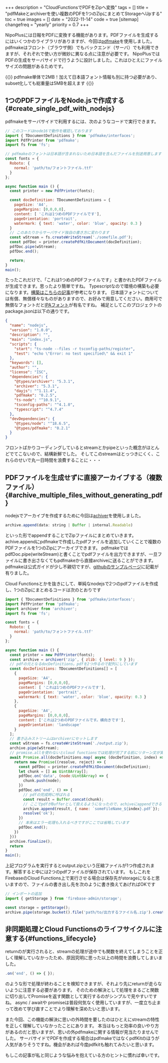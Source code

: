 +++
description = "CloudFunctionsでPDFをZipへ変換"
tags = []
title = "pdfMakeとarchiverを使い複数のPDFを1つのZipにまとめてStorageへUpする"
toc = true
images = []
date = "2022-11-14"
code = true
[sitemap]
  changefreq = "yearly"
  priority = 0.7
+++

NipoPlusには日報をPDFに変換する機能があります。PDFファイルを生成するにはいくつかのライブラリがありますが、今回は[pdfmake](http://pdfmake.org/)を使用しました。
pdfmakeはフロント（ブラウザ側）でもバックエンド（サーバ）でも利用できますが、それぞれで使い方が微妙に異なる点に注意が必要です。
NipoPlusではPDFの生成をサーバサイドで行うように設計しました。これはひとえにファイルサイズの問題があるためです。

{{<alice pos="right" icon="here">}}
pdfmake単体で2MB！加えて日本語フォント情報も別に持つ必要があり、subset化しても総重量は5MBを超えます
{{</alice>}}

## 1つのPDFファイルをNode.jsで作成する{#create_single_pdf_with_nodejs}

pdfmakeをサーバサイドで利用するには、次のようなコードで実行できます。

```javascript
// このコードはnode16で動作を確認しております
import { TDocumentDefinitions } from 'pdfmake/interfaces';
import PdfPrinter from 'pdfmake';
import fs from 'fs';

// pdfmakeのフォントは日本語が含まれないため日本語を含んだファイルを別途用意します
const fonts = {
  Roboto: {
    normal: 'path/to/フォントファイル.ttf'
  }
};

async function main () {
  const printer = new PdfPrinter(fonts);

  const docDefinition: TDocumentDefinitions = {
    pageSize: 'A4',
    pageMargins: [0,0,0,0],
    content: [ 'これは1つめのPDFファイルです'],
    pageOrientation: 'portrait',
    watermark: { text: 'water', color: 'blue', opacity: 0.3 }
  }
  // このあたりからサーバサイド独自の書き方に変わります
  const wStream = fs.createWriteStream('./somefile.pdf');
  const pdfDoc = printer.createPdfKitDocument(docDefinition);
  pdfDoc.pipe(wStream);
  pdfDoc.end();

  return;
}
main();
```

たったこれだけで、「これは1つめのPDFファイルです」と書かれたPDFファイルが生成できます。思ったより簡単ですね。
Typescriptなので環境の構築も必要になります。[構築はこちらの記事](https://qiita.com/notakaos/items/3bbd2293e2ff286d9f49)が参考になります。
日本語フォントについては有償、無償様々なものがありますので、お好みで用意してください。商用可で無償なフォントだと[IPAフォント](https://moji.or.jp/ipafont/license/)が有名ですね。
補足としてこのプロジェクトのpackage.jsonは以下の通りです。

```json
{
  "name": "nodejs",
  "version": "1.0.0",
  "description": "",
  "main": "index.js",
  "scripts": {
    "start": "ts-node --files -r tsconfig-paths/register",
    "test": "echo \"Error: no test specified\" && exit 1"
  },
  "keywords": [],
  "author": "",
  "license": "ISC",
  "dependencies": {
    "@types/archiver": "5.3.1",
    "archiver": "5.3.1",
    "dayjs": "^1.11.4",
    "pdfmake": "0.2.5",
    "ts-node": "^10.9.1",
    "tsconfig-paths": "^4.1.0",
    "typescript": "^4.7.4"
  },
  "devDependencies": {
    "@types/node": "^18.6.5",
    "@types/pdfmake": "0.2.1"
  }
}
```

フロントばかりコーディングしているとstreamとかpipeといった概念がほとんどでてこないので、結構新鮮でした。
そしてこのstreamはとっつきにくく、これらのせいで丸一日時間を浪費することに・・・

## PDFファイルを生成せずに直接アーカイブする（複数ファイル）{#archive_multiple_files_without_generating_pdf}

nodejsでアーカイブを作成するために今回は[achiver](https://github.com/archiverjs/node-archiver)を使用しました。

```javascript
archive.append(data: string | Buffer | internal.Readable)
```

といった形でappendすることでZipファイルにまとめていきます。
achive.appendにpdfmakeで作成したpdfファイルを追加していくことで複数のPDFファイルを1つのZipにアーカイブできます。
pdfmakeでは pdfDoc.pipe(writeStream)と書くことでpdfファイルを出力できますが、一旦ファイルに書き出さなくてもpdfmakeから直接archiveに送ることができます。
pdfmakeは公式ガイドが少し不親切ですが、[githubのサンプルページ](https://github.com/bpampuch/pdfmake/blob/0.1/dev-playground/server.js)に記載が有りました。

Cloud Functionsとかを抜きにして、単純なnodejsで2つのpdfファイルを作成し、1つのZipにまとめるコードは次のとおりです

```javascript
import { TDocumentDefinitions } from 'pdfmake/interfaces';
import PdfPrinter from 'pdfmake';
import archiver from 'archiver';
import fs from 'fs';

const fonts = {
  Roboto: {
    normal: 'path/to/フォントファイル.ttf'
  }
};

async function main () {
  const printer = new PdfPrinter(fonts);
  const archive = archiver('zip', { zlib: { level: 9 } });
  // pdfの元となるdocDefinitions。pdfを2つ作るので配列にしています
  const docDefinitions: TDocumentDefinitions[] = [
    {
      pageSize: 'A4',
      pageMargins: [0,0,0,0],
      content: [ 'これは1つめのPDFファイルです'],
      pageOrientation: 'portrait',
      watermark: { text: 'water', color: 'blue', opacity: 0.3 }
    },
    {
      pageSize: 'A4',
      pageMargins: [0,0,0,0],
      content: ['これは2つめのPDFファイルです。横向きです'],
      pageOrientation: 'landscape'
    }
  ];
  // 書き込みストリームはarchiverにセットします
  const wStream = fs.createWriteStream('./output.zip');
  archive.pipe(wStream);
  // promise.allを使わないとcloud functionsでは処理が完了する前にリターン文が実行されて正しく処理されませんでした。
  await Promise.all(docDefinitions.map( async (docDefinition, index) => {
    return new Promise((resolve, reject) => {
      const pdfDoc = printer.createPdfKitDocument(docDefinition);
      let chunk = [] as Uint8Array[];
      pdfDoc.on('data', (node:Uint8Array) => {
        chunk.push(node);
      })
      pdfDoc.on('end', () => {
        // pdfの完成時に呼ばれる
        const result = Buffer.concat(chunk);
        // ここでpdfがBufferとして扱えるようになったので、achiveにappendできる
        archive.append(result, { name: `someFileName_${index}.pdf`});
        resolve('ok');
      })
      // 本来はエラー処理も入れるべきですがここでは省略しています
      pdfDoc.end();
    })
  }))
  archive.finalize();
  return
}
main();
```

上記プログラムを実行するとoutput.zipという圧縮ファイルが1つ作成されます。解答すると中には2つのpdfファイルが保存されています。
もしこれをFirebaseのCloud Functions上で実行させる場合は保存先がstorageになると思いますので、ファイルの書き出し先を次のように書き換えてあげればOKです

```javascript
// インポートの追加
import { getStorage } from 'firebase-admin/storage';

const storage = getStorage();
archive.pipe(storage.bucket().file('path/to/出力するファイル名.zip').createWriteStream());
```

## 非同期処理とCloud Functionsのライフサイクルに注意する{#functions_lifecycle}

returnのが実行されると、streamの処理が途中でも関数を終えてしまうことを正しく理解していなかったため、原因究明に思った以上の時間を浪費してしまいました。

```javascript
.on('end', () => { });
```

のような形で処理が終わることを検知できますが、それより先にreturnが走らないように注意する必要があります。
そのための解決として処理をまるごと関数に切り出してPromiseを返す関数として実行するのがシンプルで見やすいですね。
async / awaitや promiseは普段何気なく使用していますが、一度立ち止まって改めて学び直すことでより理解を深めたいと思います。

また今回、この機能の解決に思いの外時間を要したのはひとえにstreamの特性を正しく理解していなかったことにあります。
本当はもっと効率の良いやり方があるのだと思いますが、思いの外pdfmakeに関する情報が見当たりませんでした。
サーバサイドでPDFを作成する場合はpdfmakeではなくpdfKitのほうが人気がありそうですね。機会があれば今度pdfkitも触れてみたいと思います。

もしこの記事が私と同じような悩みを抱えている方のヒントに慣れば幸いです。

